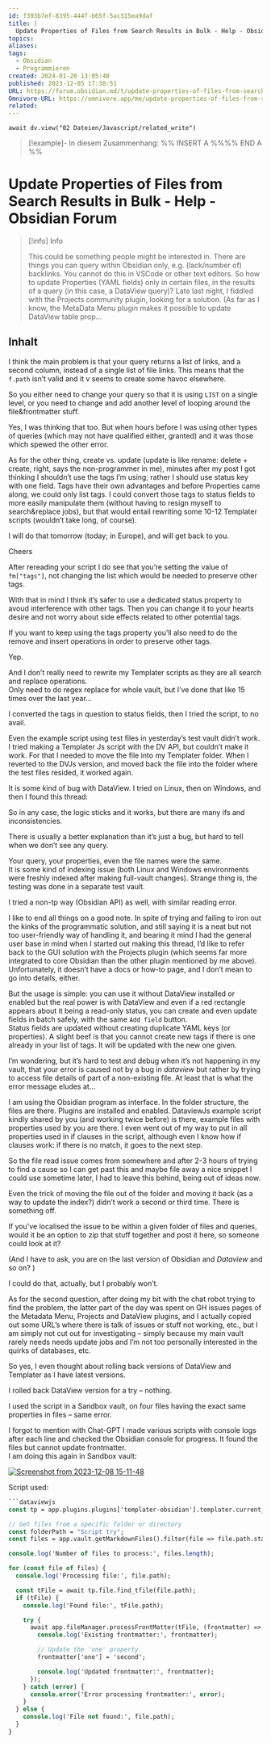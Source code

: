 ```yaml
---
id: f393b7ef-8395-444f-b65f-5ac315ea9daf
title: |
  Update Properties of Files from Search Results in Bulk - Help - Obsidian Forum
topics: 
aliases: 
tags:
  - Obsidian
  - Programmieren
created: 2024-01-20 13:05:40
published: 2023-12-05 17:38:51
URL: https://forum.obsidian.md/t/update-properties-of-files-from-search-results-in-bulk/72510/2
Omnivore-URL: https://omnivore.app/me/update-properties-of-files-from-search-results-in-bulk-help-obsi-18d26c3283d
related: 
---
```


```dataviewjs
await dv.view("02 Dateien/Javascript/related_write")
```
> [!example]- In diesem Zusammenhang:
> %% INSERT A %%%% END A %%

# Update Properties of Files from Search Results in Bulk - Help - Obsidian Forum

> [!info] Info
> 
> This could be something people might be interested in.  There are things you can query within Obsidian only, e.g. (lack/number of) backlinks. You cannot do this in VSCode or other text editors.  So how to update Properties (YAML fields) only in certain files, in the results of a query (in this case, a DataView query)?  Late last night, I fiddled with the Projects community plugin, looking for a solution.  (As far as I know, the MetaData Menu plugin makes it possible to update DataView table prop...


## Inhalt

I think the main problem is that your query returns a list of links, and a second column, instead of a single list of file links. This means that the `f.path` isn’t valid and it v seems to create some havoc elsewhere.

So you either need to change your query so that it is using `LIST` on a single level, or you need to change and add another level of looping around the file&frontmatter stuff.

Yes, I was thinking that too. But when hours before I was using other types of queries (which may not have qualified either, granted) and it was those which spewed the other error.

As for the other thing, create vs. update (update is like rename: delete + create, right, says the non-programmer in me), minutes after my post I got thinking I shouldn’t use the tags I’m using; rather I should use status key with one field. Tags have their own advantages and before Properties came along, we could only list tags. I could convert those tags to status fields to more easily manipulate them (without having to resign myself to search&replace jobs), but that would entail rewriting some 10-12 Templater scripts (wouldn’t take long, of course).

I will do that tomorrow (today; in Europe), and will get back to you.

Cheers

After rereading your script I do see that you’re setting the value of `fm["tags"]`, not changing the list which would be needed to preserve other tags.

With that in mind I think it’s safer to use a dedicated status property to avoud interference with other tags. Then you can change it to your hearts desire and not worry about side effects related to other potential tags.

If you want to keep using the tags property you’ll also need to do the remove and insert operations in order to preserve other tags.

Yep.

And I don’t really need to rewrite my Templater scripts as they are all search and replace operations.  
Only need to do regex replace for whole vault, but I’ve done that like 15 times over the last year… 

I converted the tags in question to status fields, then I tried the script, to no avail.

Even the example script using test files in yesterday’s test vault didn’t work.  
I tried making a Templater Js script with the DV API, but couldn’t make it work. For that I needed to move the file into my Templater folder. When I reverted to the DVJs version, and moved back the file into the folder where the test files resided, it worked again.

It is some kind of bug with DataView. I tried on Linux, then on Windows, and then I found this thread:

So in any case, the logic sticks and it works, but there are many ifs and inconsistencies.

There is usually a better explanation than it’s just a bug, but hard to tell when we don’t see any query.

Your query, your properties, even the file names were the same.  
It is some kind of indexing issue (both Linux and Windows environments were freshly indexed after making full-vault changes). Strange thing is, the testing was done in a separate test vault.

I tried a non-tp way (Obsidian API) as well, with similar reading error.

I like to end all things on a good note. In spite of trying and failing to iron out the kinks of the programmatic solution, and still saying it is a neat but not too user-friendly way of handling it, and bearing it mind I had the general user base in mind when I started out making this thread, I’d like to refer back to the GUI solution with the Projects plugin (which seems far more integrated to core Obsidian than the other plugin mentioned by me above).  
Unfortunately, it doesn’t have a docs or how-to page, and I don’t mean to go into details, either.

But the usage is simple: you can use it without DataView installed or enabled but the real power is with DataView and even if a red rectangle appears about it being a read-only status, you can create and even update fields in batch safely, with the same `Add field` button.  
Status fields are updated without creating duplicate YAML keys (or properties). A slight beef is that you cannot create new tags if there is one already in your list of tags. It will be updated with the new one given.

I’m wondering, but it’s hard to test and debug when it’s not happening in my vault, that your error is caused not by a bug in _dataview_ but rather by trying to access file details of part of a non-existing file. At least that is what the error message eludes at…

I am using the Obsidian program as interface. In the folder structure, the files are there. Plugins are installed and enabled. DataviewJs example script kindly shared by you (and working twice before) is there, example files with properties used by you are there. I even went out of my way to put in all properties used in if clauses in the script, although even I know how if clauses work: if there is no match, it goes to the next step.

So the file read issue comes from somewhere and after 2-3 hours of trying to find a cause so I can get past this and maybe file away a nice snippet I could use sometime later, I had to leave this behind, being out of ideas now.

Even the trick of moving the file out of the folder and moving it back (as a way to update the index?) didn’t work a second or third time. There is something off.

If you’ve localised the issue to be within a given folder of files and queries, would it be an option to zip that stuff together and post it here, so someone could look at it?

(And I have to ask, you are on the last version of Obsidian and _Dataview_ and so on? )

I could do that, actually, but I probably won’t.

As for the second question, after doing my bit with the chat robot trying to find the problem, the latter part of the day was spent on GH issues pages of the Metadata Menu, Projects and DataView plugins, and I actually copied out some URL’s where there is talk of issues or stuff not working, etc., but I am simply not cut out for investigating – simply because my main vault rarely needs needs update jobs and I’m not too personally interested in the quirks of databases, etc.

So yes, I even thought about rolling back versions of DataView and Templater as I have latest versions.

I rolled back DataView version for a try – nothing.

I used the script in a Sandbox vault, on four files having the exact same properties in files – same error.

I forgot to mention with Chat-GPT I made various scripts with console logs after each line and checked the Obsidian console for progress. It found the files but cannot update frontmatter.  
I am doing this again in Sandbox vault:  

[![Screenshot from 2023-12-08 15-11-48](https://proxy-prod.omnivore-image-cache.app/690x219,sxoXWWjN7AJWZIAkpJx4KJwrFvuJhpDwKjVH-3TOfbyQ/https://forum.obsidian.md/uploads/default/optimized/3X/5/f/5fdbe9e33f8577baebce6eb3df25348671edc5d2_2_690x219.png)](https://forum.obsidian.md/uploads/default/original/3X/5/f/5fdbe9e33f8577baebce6eb3df25348671edc5d2.png "Screenshot from 2023-12-08 15-11-48")

Script used:

```stata
```dataviewjs
const tp = app.plugins.plugins['templater-obsidian'].templater.current_functions_object;

// Get files from a specific folder or directory
const folderPath = "Script try";
const files = app.vault.getMarkdownFiles().filter(file => file.path.startsWith(folderPath));

console.log('Number of files to process:', files.length);

for (const file of files) {
  console.log('Processing file:', file.path);

  const tFile = await tp.file.find_tfile(file.path);
  if (tFile) {
    console.log('Found file:', tFile.path);

    try {
      await app.fileManager.processFrontMatter(tFile, (frontmatter) => {
        console.log('Existing frontmatter:', frontmatter);

        // Update the 'one' property
        frontmatter['one'] = 'second';

        console.log('Updated frontmatter:', frontmatter);
      });
    } catch (error) {
      console.error('Error processing frontmatter:', error);
    }
  } else {
    console.log('File not found:', file.path);
  }
}
```

```